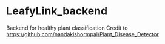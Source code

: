 # LeafyLink_backend
Backend for healthy plant classification
Credit to https://github.com/nandakishormpai/Plant_Disease_Detector
